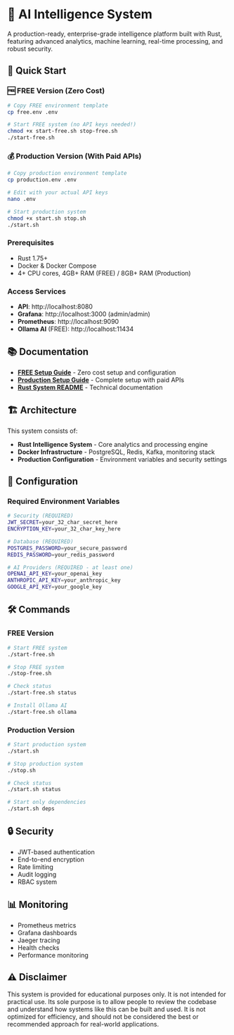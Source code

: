 
# 🧠 AI Intelligence System

A production-ready, enterprise-grade intelligence platform built with Rust, featuring advanced analytics, machine learning, real-time processing, and robust security.

## 🚀 Quick Start

### 🆓 FREE Version (Zero Cost)
```bash
# Copy FREE environment template
cp free.env .env

# Start FREE system (no API keys needed!)
chmod +x start-free.sh stop-free.sh
./start-free.sh
```

### 💰 Production Version (With Paid APIs)
```bash
# Copy production environment template
cp production.env .env

# Edit with your actual API keys
nano .env

# Start production system
chmod +x start.sh stop.sh
./start.sh
```

### Prerequisites
- Rust 1.75+
- Docker & Docker Compose
- 4+ CPU cores, 4GB+ RAM (FREE) / 8GB+ RAM (Production)

### Access Services
- **API**: http://localhost:8080
- **Grafana**: http://localhost:3000 (admin/admin)
- **Prometheus**: http://localhost:9090
- **Ollama AI** (FREE): http://localhost:11434

## 📚 Documentation

- **[FREE Setup Guide](FREE_SETUP_GUIDE.md)** - Zero cost setup and configuration
- **[Production Setup Guide](STARTUP_GUIDE.md)** - Complete setup with paid APIs
- **[Rust System README](rust-intelligence-system/README.md)** - Technical documentation

## 🏗️ Architecture

This system consists of:

- **Rust Intelligence System** - Core analytics and processing engine
- **Docker Infrastructure** - PostgreSQL, Redis, Kafka, monitoring stack
- **Production Configuration** - Environment variables and security settings

## 🔧 Configuration

### Required Environment Variables
```bash
# Security (REQUIRED)
JWT_SECRET=your_32_char_secret_here
ENCRYPTION_KEY=your_32_char_key_here

# Database (REQUIRED)
POSTGRES_PASSWORD=your_secure_password
REDIS_PASSWORD=your_redis_password

# AI Providers (REQUIRED - at least one)
OPENAI_API_KEY=your_openai_key
ANTHROPIC_API_KEY=your_anthropic_key
GOOGLE_API_KEY=your_google_key
```

## 🛠️ Commands

### FREE Version
```bash
# Start FREE system
./start-free.sh

# Stop FREE system
./stop-free.sh

# Check status
./start-free.sh status

# Install Ollama AI
./start-free.sh ollama
```

### Production Version
```bash
# Start production system
./start.sh

# Stop production system
./stop.sh

# Check status
./start.sh status

# Start only dependencies
./start.sh deps
```

## 🔒 Security

- JWT-based authentication
- End-to-end encryption
- Rate limiting
- Audit logging
- RBAC system

## 📊 Monitoring

- Prometheus metrics
- Grafana dashboards
- Jaeger tracing
- Health checks
- Performance monitoring

## ⚠️ Disclaimer
This system is provided for educational purposes only. It is not intended for practical use. Its sole purpose is to allow people to review the codebase and understand how systems like this can be built and used. It is not optimized for efficiency, and should not be considered the best or recommended approach for real-world applications.
